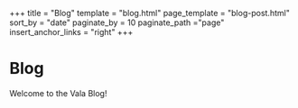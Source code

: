+++
title = "Blog"
template = "blog.html"
page_template = "blog-post.html"
sort_by = "date"
paginate_by = 10
paginate_path  ="page"
insert_anchor_links = "right"
+++

<h1>Blog</h1>

Welcome to the Vala Blog!
